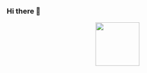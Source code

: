 ### Hi there 👋

<div id="header" align="center">
  <img src="[https://media.giphy.com/media/M9gbBd9nbDrOTu1Mqx/giphy.gif](https://media.giphy.com/media/v1.Y2lkPTc5MGI3NjExd2ljaWF4MTE4NnN0dnd5MnA1bW5id3lpNmhxM2QycHBvZ242azJtYiZlcD12MV9pbnRlcm5hbF9naWZfYnlfaWQmY3Q9Zw/QDjpIL6oNCVZ4qzGs7/giphy.gif)https://media.giphy.com/media/v1.Y2lkPTc5MGI3NjExd2ljaWF4MTE4NnN0dnd5MnA1bW5id3lpNmhxM2QycHBvZ242azJtYiZlcD12MV9pbnRlcm5hbF9naWZfYnlfaWQmY3Q9Zw/QDjpIL6oNCVZ4qzGs7/giphy.gif" width="100"/>
</div>
